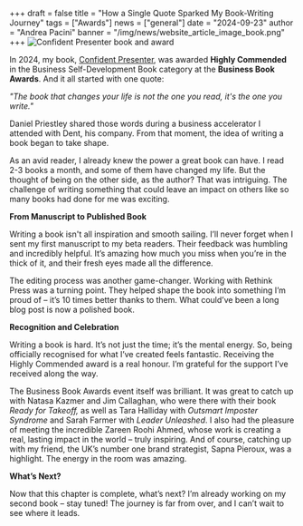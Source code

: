 +++
draft = false
title = "How a Single Quote Sparked My Book-Writing Journey"
tags = ["Awards"]
news = ["general"]
date = "2024-09-23"
author = "Andrea Pacini"
banner = "/img/news/website_article_image_book.png"
+++
![Confident Presenter book and award](/img/news/website_article_image_book.png "Confident Presenter book")

In 2024, my book, [Confident Presenter](https://www.ideasonstage.com/resources/books/confident-presenter-book/), was awarded **Highly Commended** in the Business Self-Development Book category at the **Business Book Awards**. And it all started with one quote:

*"The book that changes your life is not the one you read, it's the one you write."*

Daniel Priestley shared those words during a business accelerator I attended with Dent, his company. From that moment, the idea of writing a book began to take shape.

As an avid reader, I already knew the power a great book can have. I read 2-3 books a month, and some of them have changed my life. But the thought of being on the other side, as the author? That was intriguing. The challenge of writing something that could leave an impact on others like so many books had done for me was exciting.

**From Manuscript to Published Book**

Writing a book isn't all inspiration and smooth sailing. I’ll never forget when I sent my first manuscript to my beta readers. Their feedback was humbling and incredibly helpful. It’s amazing how much you miss when you’re in the thick of it, and their fresh eyes made all the difference.

The editing process was another game-changer. Working with Rethink Press was a turning point. They helped shape the book into something I’m proud of – it’s 10 times better thanks to them. What could’ve been a long blog post is now a polished book.

**Recognition and Celebration**

Writing a book is hard. It’s not just the time; it’s the mental energy. So, being officially recognised for what I’ve created feels fantastic. Receiving the Highly Commended award is a real honour. I’m grateful for the support I’ve received along the way.

The Business Book Awards event itself was brilliant. It was great to catch up with Natasa Kazmer and Jim Callaghan, who were there with their book *Ready for Takeoff,* as well as Tara Halliday with *Outsmart Imposter Syndrome* and Sarah Farmer with *Leader Unleashed*. I also had the pleasure of meeting the incredible Zareen Roohi Ahmed, whose work is creating a real, lasting impact in the world – truly inspiring. And of course, catching up with my friend, the UK’s number one brand strategist, Sapna Pieroux, was a highlight. The energy in the room was amazing.

**What’s Next?**

Now that this chapter is complete, what’s next? I’m already working on my second book – stay tuned! The journey is far from over, and I can’t wait to see where it leads.
